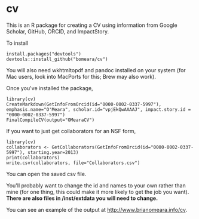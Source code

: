 # cv
This is an R package for creating a CV using information from Google Scholar, GitHub, ORCID, and ImpactStory.

To install

```{r}
install.packages("devtools")
devtools::install_github("bomeara/cv")
```

You will also need wkhtmltopdf and pandoc installed on your system (for Mac users, look into MacPorts for this; Brew may also work).

Once you've installed the package,

```{r}
library(cv)
CreateMarkdown(GetInfoFromOrcid(id="0000-0002-0337-5997"), emphasis.name="O'Meara", scholar.id="vpjEkQwAAAAJ", impact.story.id = "0000-0002-0337-5997")
FinalCompileCV(output="OMearaCV")
```

If you want to just get collaborators for an NSF form,

```
library(cv)
collaborators <- GetCollaborators(GetInfoFromOrcid(id="0000-0002-0337-5997"), starting.year=2013)
print(collaborators)
write.csv(collaborators, file="Collaborators.csv")
```

You can open the saved csv file.

You'll probably want to change the id and names to your own rather than mine (for one thing, this could make it more likely to get the job you want). **There are also files in /inst/extdata you will need to change.**

You can see an example of the output at http://www.brianomeara.info/cv.
